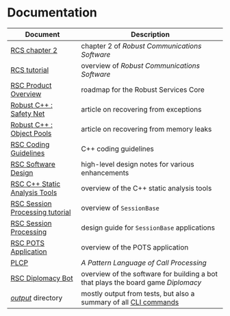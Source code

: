 # Documentation

Document | Description
-------- | -----------
[RCS chapter 2](/docs/RCS-chapter-2.pdf) | chapter 2 of _Robust Communications Software_
[RCS tutorial](/docs/RCS-tutorial.pdf) | overview of _Robust Communications Software_
[RSC Product Overview](/docs/RSC-Product-Overview.pdf) | roadmap for the Robust Services Core
[Robust C++ : Safety Net](https://www.codeproject.com/Articles/5165710/Robust-Cplusplus-Safety-Net) | article on recovering from exceptions
[Robust C++ : Object Pools](https://www.codeproject.com/Articles/5166096/Robust-Cplusplus-Object-Pools) | article on recovering from memory leaks
[RSC Coding Guidelines](/docs/RSC-Coding-Guidelines.md) | C++ coding guidelines
[RSC Software Design](/docs/RSC-Software-Design.pdf) | high-level design notes for various enhancements
[RSC C++ Static Analysis Tools](/docs/RSC-Cpp-Static-Analysis-Tools.md) | overview of the C++ static analysis tools
[RSC Session Processing tutorial](/docs/RSC-Session-Processing-tutorial.pdf) | overview of `SessionBase`
[RSC Session Processing](/docs/RSC-Session-Processing.pdf) | design guide for `SessionBase` applications
[RSC POTS Application](/docs/RSC-POTS-Application.md) | overview of the POTS application
[PLCP](/docs/PLCP.pdf) | _A Pattern Language of Call Processing_
[RSC Diplomacy Bot](/docs/RSC-Diplomacy.md) | overview of the software for building a bot that plays the board game _Diplomacy_
[_output_](/output) directory | mostly output from tests, but also a summary of all [CLI commands](/output/help.cli.txt)
